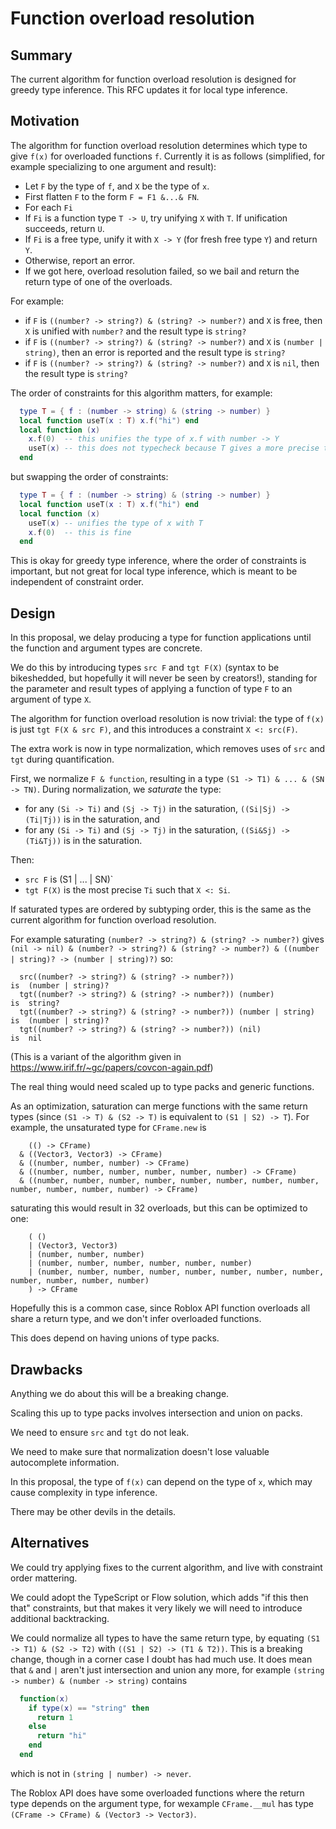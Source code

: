 # Function overload resolution

## Summary

The current algorithm for function overload resolution is designed for
greedy type inference. This RFC updates it for local type inference.

## Motivation

The algorithm for function overload resolution determines which type
to give `f(x)` for overloaded functions `f`. Currently it is as
follows (simplified, for example specializing to one argument and
result):

* Let `F` by the type of `f`, and `X` be the type of `x`.
* First flatten `F` to the form `F = F1 &...& FN`.
* For each `Fi`
 * If `Fi` is a function type `T -> U`, try unifying `X` with `T`. If unification succeeds, return `U`.
 * If `Fi` is a free type, unify it with `X -> Y` (for fresh free type `Y`) and return `Y`.
 * Otherwise, report an error.
* If we got here, overload resolution failed, so we bail and return the return type of one of the overloads.

For example:

* if `F` is `((number? -> string?) & (string? -> number?)` and `X` is free, then `X` is unified with `number?` and the result type is `string?`
* if `F` is `((number? -> string?) & (string? -> number?)` and `X` is `(number | string)`, then an error is reported and the result type is `string?`
* if `F` is `((number? -> string?) & (string? -> number?)` and `X` is `nil`, then the result type is `string?`

The order of constraints for this algorithm matters, for example:

```lua
  type T = { f : (number -> string) & (string -> number) }
  local function useT(x : T) x.f("hi") end
  local function (x)
    x.f(0)  -- this unifies the type of x.f with number -> Y
    useT(x) -- this does not typecheck because T gives a more precise type for f
  end
```

but swapping the order of constraints:
```lua
  type T = { f : (number -> string) & (string -> number) }
  local function useT(x : T) x.f("hi") end
  local function (x)
    useT(x) -- unifies the type of x with T
    x.f(0)  -- this is fine
  end
```

This is okay for greedy type inference, where the order of constraints
is important, but not great for local type inference, which is meant
to be independent of constraint order.

## Design

In this proposal, we delay producing a type for function applications until the function and argument types are concrete.

We do this by introducing types `src F` and `tgt F(X)` (syntax to be bikeshedded, but
hopefully it will never be seen by creators!), standing for the parameter and
result types of applying a function of type `F` to an argument of type `X`.

The algorithm for function overload resolution is now trivial: the type of `f(x)` is just `tgt F(X & src F)`, and this introduces a constraint `X <: src(F)`.

The extra work is now in type normalization, which removes uses of `src` and `tgt` during quantification.

First, we normalize `F & function`, resulting in a type `(S1 -> T1) & ... & (SN -> TN)`. During normalization, we *saturate* the type:

 * for any `(Si -> Ti)` and `(Sj -> Tj)` in the saturation, `((Si|Sj) -> (Ti|Tj))` is in the saturation, and
 * for any `(Si -> Ti)` and `(Sj -> Tj)` in the saturation, `((Si&Sj) -> (Ti&Tj))` is in the saturation.

Then:

* `src F` is (S1 | ... | SN)`
* `tgt F(X)` is the most precise `Ti` such that `X <: Si`.

If saturated types are ordered by subtyping order, this is the same as the current algorithm for function overload resolution.

For example saturating `(number? -> string?) & (string? -> number?)` gives `(nil -> nil) & (number? -> string?) & (string? -> number?) & ((number | string)? -> (number | string)?)` so:

```
  src((number? -> string?) & (string? -> number?))                    is  (number | string)?
  tgt((number? -> string?) & (string? -> number?)) (number)           is  string?
  tgt((number? -> string?) & (string? -> number?)) (number | string)  is  (number | string)?
  tgt((number? -> string?) & (string? -> number?)) (nil)              is  nil
```

(This is a variant of the algorithm given in https://www.irif.fr/~gc/papers/covcon-again.pdf)

The real thing would need scaled up to type packs and generic functions.

As an optimization, saturation can merge functions with the same
return types (since `(S1 -> T) & (S2 -> T)` is equivalent to `(S1 |
S2) -> T`). For example, the
unsaturated type for `CFrame.new` is

```
    (() -> CFrame)
  & ((Vector3, Vector3) -> CFrame)
  & ((number, number, number) -> CFrame)
  & ((number, number, number, number, number, number) -> CFrame)
  & ((number, number, number, number, number, number, number, number, number, number, number, number) -> CFrame)
```

saturating this would result in 32 overloads, but this can be optimized to one:

```
    ( ()
    | (Vector3, Vector3)
    | (number, number, number)
    | (number, number, number, number, number, number)
    | (number, number, number, number, number, number, number, number, number, number, number, number)
    ) -> CFrame
```

Hopefully this is a common case, since Roblox API function overloads all share a return type,
and we don't infer overloaded functions.

This does depend on having unions of type packs.

## Drawbacks

Anything we do about this will be a breaking change.

Scaling this up to type packs involves intersection and union on packs.

We need to ensure `src` and `tgt` do not leak.

We need to make sure that normalization doesn't lose valuable autocomplete information.

In this proposal, the type of `f(x)` can depend on the type of `x`, which may cause complexity in type inference.

There may be other devils in the details.

## Alternatives

We could try applying fixes to the current algorithm, and live with constraint order mattering.

We could adopt the TypeScript or Flow solution, which adds "if this then that" constraints, but that makes it very likely we will need to introduce additional backtracking.

We could normalize all types to have the same return type, by equating `(S1 -> T1) & (S2 -> T2)` with `((S1 | S2) -> (T1 & T2))`. This is a breaking change, though in a corner case I doubt has had much use. It does mean that `&` and `|` aren't just intersection and union any more, for example `(string -> number) & (number -> string)` contains

```lua
  function(x)
    if type(x) == "string" then
      return 1
    else
      return "hi"
    end
  end
```

which is not in `(string | number) -> never`.

The Roblox API does have some overloaded functions where the return
type depends on the argument type, for wexample `CFrame.__mul` has
type `(CFrame -> CFrame) & (Vector3 -> Vector3)`.
